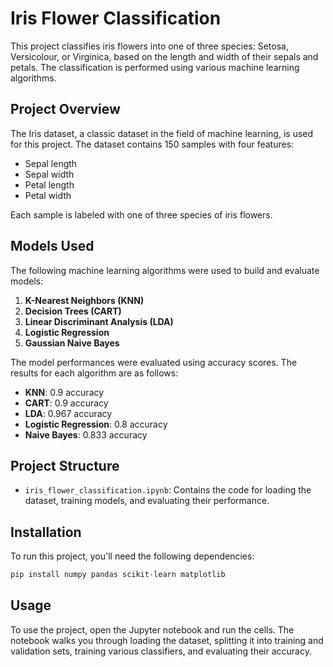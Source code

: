 # Iris Flower Classification

This project classifies iris flowers into one of three species: Setosa, Versicolour, or Virginica, based on the length and width of their sepals and petals. The classification is performed using various machine learning algorithms.

## Project Overview

The Iris dataset, a classic dataset in the field of machine learning, is used for this project. The dataset contains 150 samples with four features:
- Sepal length
- Sepal width
- Petal length
- Petal width

Each sample is labeled with one of three species of iris flowers.

## Models Used

The following machine learning algorithms were used to build and evaluate models:
1. **K-Nearest Neighbors (KNN)**
2. **Decision Trees (CART)**
3. **Linear Discriminant Analysis (LDA)**
4. **Logistic Regression**
5. **Gaussian Naive Bayes**

The model performances were evaluated using accuracy scores. The results for each algorithm are as follows:
- **KNN**: 0.9 accuracy
- **CART**: 0.9 accuracy
- **LDA**: 0.967 accuracy
- **Logistic Regression**: 0.8 accuracy
- **Naive Bayes**: 0.833 accuracy

## Project Structure

- `iris_flower_classification.ipynb`: Contains the code for loading the dataset, training models, and evaluating their performance.

## Installation

To run this project, you'll need the following dependencies:
```bash
pip install numpy pandas scikit-learn matplotlib
```

## Usage

To use the project, open the Jupyter notebook and run the cells. The notebook walks you through loading the dataset, splitting it into training and validation sets, training various classifiers, and evaluating their accuracy.
